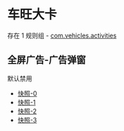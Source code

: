# 车旺大卡

存在 1 规则组 - [com.vehicles.activities](/src/apps/com.vehicles.activities.ts)

## 全屏广告-广告弹窗

默认禁用

- [快照-0](https://i.gkd.li/i/13952578)
- [快照-1](https://i.gkd.li/i/13952509)
- [快照-2](https://i.gkd.li/i/13952532)
- [快照-3](https://i.gkd.li/i/13952519)
